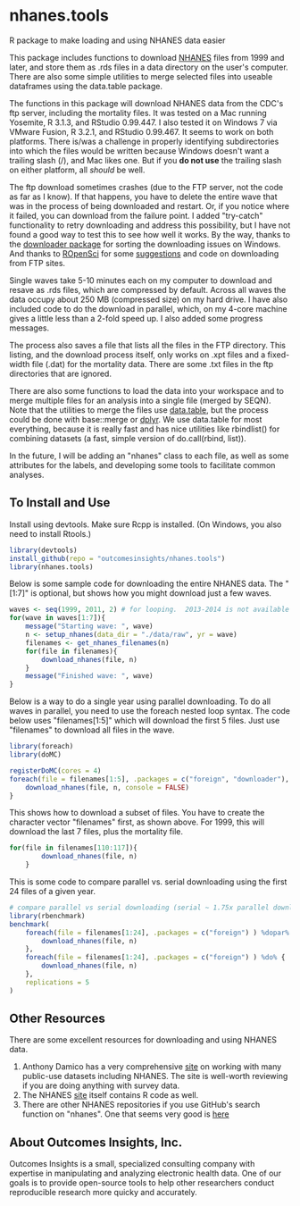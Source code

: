 # nhanes.tools
R package to make loading and using NHANES data easier

This package includes functions to download [NHANES](http://www.cdc.gov/nchs/nhanes/about_nhanes.htm) files from 1999 and later, and store them as .rds files in a data directory on the user's computer.  There are also some simple utilities to merge selected files into useable dataframes using the data.table package.  

The functions in this package will download NHANES data from the CDC's ftp server, including the mortality files.  It was tested on a Mac running Yosemite, R 3.1.3, and RStudio 0.99.447.  I also tested it on Windows 7 via VMware Fusion, R 3.2.1, and RStudio 0.99.467.  It seems to work on both platforms.  There is/was a challenge in properly identifying subdirectories into which the files would be written because Windows doesn't want a trailing slash (/), and Mac likes one.  But if you **do not use** the trailing slash on either platform, all *should* be well.  

The ftp download sometimes crashes (due to the FTP server, not the code as far as I know).  If that happens, you have to delete the entire wave that was in the process of being downloaded and restart.  Or, if you notice where it failed, you can download from the failure point.  I added "try-catch" functionality to retry downloading and address this possibility, but I have not found a good way to test this to see how well it works.  By the way, thanks to the [downloader package](https://github.com/wch/downloader) for sorting the downloading issues on Windows.  And thanks to [ROpenSci](https://ropensci.org) for some [suggestions](https://discuss.ropensci.org/t/data-only-packages/203/4) and code on downloading from FTP sites.

Single waves take 5-10 minutes each on my computer to download and resave as .rds files, which are compressed by default.  Across all waves the data occupy about 250 MB (compressed size) on my hard drive.  I have also included code to do the download in parallel, which, on my 4-core machine gives a little less than a 2-fold speed up.  I also added some progress messages. 

The process also saves a file that lists all the files in the FTP directory.  This listing, and the download process itself, only works on .xpt files and a fixed-width file (.dat) for the mortality data.  There are some .txt files in the ftp directories that are ignored.  

There are also some functions to load the data into your workspace and to merge multiple files for an analysis into a single file (merged by SEQN).  Note that the utilities to merge the files use [data.table](https://github.com/Rdatatable/data.table), but the process could be done with base::merge or [dplyr](https://github.com/hadley/dplyr).  We use data.table for most everything, because it is really fast and has nice utilities like rbindlist() for combining datasets (a fast, simple version of do.call(rbind, list)).

In the future, I will be adding an "nhanes" class to each file, as well as some attributes for the labels, and developing some tools to facilitate common analyses.

## To Install and Use
Install using devtools. Make sure Rcpp is installed.  (On Windows, you also need to install Rtools.)

```R
library(devtools)
install_github(repo = "outcomesinsights/nhanes.tools")
library(nhanes.tools)
```
Below is some sample code for downloading the entire NHANES data.  The "[1:7]" is optional, but shows how you might download just a few waves.

```R
waves <- seq(1999, 2011, 2) # for looping.  2013-2014 is not available yet 
for(wave in waves[1:7]){
    message("Starting wave: ", wave)
    n <- setup_nhanes(data_dir = "./data/raw", yr = wave)
    filenames <- get_nhanes_filenames(n)
    for(file in filenames){
        download_nhanes(file, n)
    }
    message("Finished wave: ", wave)
}
```

Below is a way to do a single year using parallel downloading.  To do all waves in parallel, you need to use the foreach nested loop syntax.  The code below uses "filenames[1:5]" which will download the first 5 files.  Just use "filenames" to download all files in the wave.
```R
library(foreach)
library(doMC)

registerDoMC(cores = 4)
foreach(file = filenames[1:5], .packages = c("foreign", "downloader"), .combine = rbind) %dopar% {
    download_nhanes(file, n, console = FALSE)
}
```
This shows how to download a subset of files.  You have to create the character vector "filenames" first, as shown above.  For 1999, this will download the last 7 files, plus the mortality file.
```R
for(file in filenames[110:117]){
        download_nhanes(file, n)
    }
```

This is some code to compare parallel vs. serial downloading using the first 24 files of a given year.
```R
# compare parallel vs serial downloading (serial ~ 1.75x parallel download time)
library(rbenchmark)
benchmark(
    foreach(file = filenames[1:24], .packages = c("foreign") ) %dopar% {
        download_nhanes(file, n)
    }, 
    foreach(file = filenames[1:24], .packages = c("foreign") ) %do% {
        download_nhanes(file, n)
    },
    replications = 5
)
```

## Other Resources  
There are some excellent resources for downloading and using NHANES data.  

1. Anthony Damico has a very comprehensive [site](http://www.asdfree.com) on working with many public-use datasets including NHANES.  The site is well-worth reviewing if you are doing anything with survey data.
2. The NHANES [site](http://www.cdc.gov/nchs/tutorials/Nhanes/Downloads/intro.htm) itself contains R code as well.
3. There are other NHANES repositories if you use GitHub's search function on "nhanes".  One that seems very good is [here](https://github.com/cjendres1/nhanes)

## About Outcomes Insights, Inc.
Outcomes Insights is a small, specialized consulting company with expertise in manipulating and analyzing electronic health data.  One of our goals is to provide open-source tools to help other researchers conduct reproducible research more quicky and accurately.


